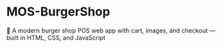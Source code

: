 # MOS-BurgerShop
🍔 A modern burger shop POS web app with cart, images, and checkout — built in HTML, CSS, and JavaScript
